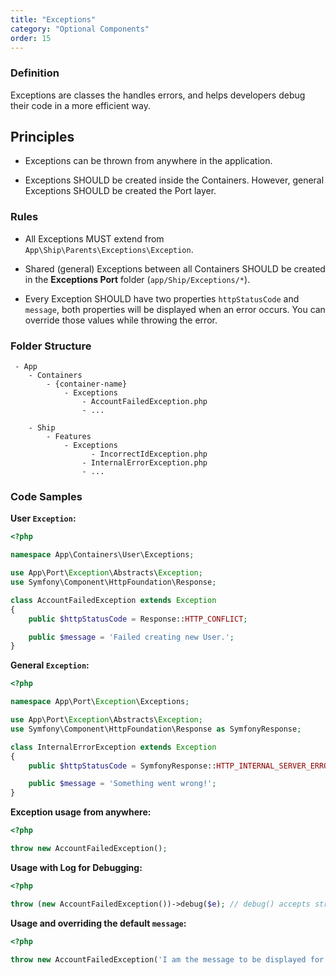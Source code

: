 ```yaml
---
title: "Exceptions"
category: "Optional Components"
order: 15
---
```


### Definition

Exceptions are classes the handles errors, and helps developers debug their code in a more efficient way.

## Principles

- Exceptions can be thrown from anywhere in the application.

- Exceptions SHOULD be created inside the Containers. However, general Exceptions SHOULD be created the Port layer.

### Rules

- All Exceptions MUST extend from `App\Ship\Parents\Exceptions\Exception`.

- Shared (general) Exceptions between all Containers SHOULD be created in the **Exceptions Port** folder (`app/Ship/Exceptions/*`).

- Every Exception SHOULD have two properties `httpStatusCode` and `message`, both properties will be displayed when an error occurs. You can override those values while throwing the error.

### Folder Structure

```
 - App
    - Containers
        - {container-name}
            - Exceptions
                - AccountFailedException.php
                - ...

    - Ship
        - Features
            - Exceptions
                  - IncorrectIdException.php
                - InternalErrorException.php
                - ...
```

### Code Samples

**User `Exception`:**

```php
<?php

namespace App\Containers\User\Exceptions;

use App\Port\Exception\Abstracts\Exception;
use Symfony\Component\HttpFoundation\Response;

class AccountFailedException extends Exception
{
    public $httpStatusCode = Response::HTTP_CONFLICT;

    public $message = 'Failed creating new User.';
}
```
	 
**General `Exception`:**

```php
<?php

namespace App\Port\Exception\Exceptions;

use App\Port\Exception\Abstracts\Exception;
use Symfony\Component\HttpFoundation\Response as SymfonyResponse;

class InternalErrorException extends Exception
{
    public $httpStatusCode = SymfonyResponse::HTTP_INTERNAL_SERVER_ERROR;

    public $message = 'Something went wrong!';
}
```

**Exception usage from anywhere:** 

```php
<?php

throw new AccountFailedException(); 
```

**Usage with Log for Debugging:** 

```php
<?php

throw (new AccountFailedException())->debug($e); // debug() accepts string or \Exception instance 
```

**Usage and overriding the default `message`:** 

```php
<?php

throw new AccountFailedException('I am the message to be displayed for the user'); 

```
